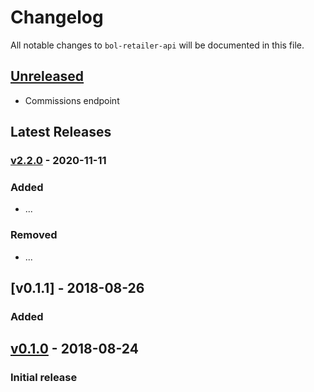 # Changelog

All notable changes to `bol-retailer-api` will be documented in this file.

## [Unreleased]
- Commissions endpoint

## Latest Releases 

### [v2.2.0] - 2020-11-11

### Added
- ...

### Removed
- ...

## [v0.1.1] - 2018-08-26

### Added


## [v0.1.0] - 2018-08-24

### Initial release

[Unreleased]: https://github.com/123lens/bol-retailer-api/compare/v2.2.0...HEAD
[v2.2.0]: https://github.com/123lens/bol-retailer-api/compare/v2.1.0...v2.2.0
[v0.1.0]: https://github.com/123lens/bol-retailer-api/tree/v0.1.0
